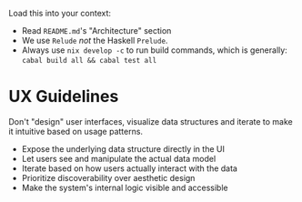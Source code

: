 
Load this into your context:
- Read `README.md`'s "Architecture" section
- We use `Relude` *not* the Haskell `Prelude`.
- Always use `nix develop -c` to run build commands, which is generally: `cabal build all && cabal test all`

# UX Guidelines

Don't "design" user interfaces, visualize data structures and iterate to make it intuitive based on usage patterns.

- Expose the underlying data structure directly in the UI
- Let users see and manipulate the actual data model
- Iterate based on how users actually interact with the data
- Prioritize discoverability over aesthetic design
- Make the system's internal logic visible and accessible
